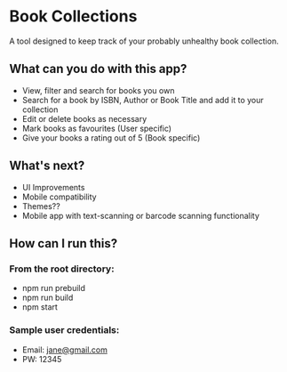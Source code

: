 # Book Collections
A tool designed to keep track of your probably unhealthy book collection.

## What can you do with this app?
- View, filter and search for books you own
- Search for a book by ISBN, Author or Book Title and add it to your collection
- Edit or delete books as necessary
- Mark books as favourites (User specific)
- Give your books a rating out of 5 (Book specific)

## What's next?
- UI Improvements
- Mobile compatibility
- Themes??
- Mobile app with text-scanning or barcode scanning functionality

## How can I run this?
### From the root directory:
- npm run prebuild
- npm run build
- npm start

### Sample user credentials:
- Email: jane@gmail.com
- PW: 12345
